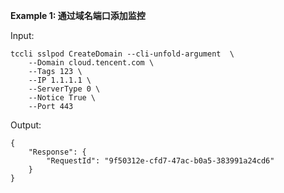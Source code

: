 **Example 1: 通过域名端口添加监控**



Input: 

```
tccli sslpod CreateDomain --cli-unfold-argument  \
    --Domain cloud.tencent.com \
    --Tags 123 \
    --IP 1.1.1.1 \
    --ServerType 0 \
    --Notice True \
    --Port 443
```

Output: 
```
{
    "Response": {
        "RequestId": "9f50312e-cfd7-47ac-b0a5-383991a24cd6"
    }
}
```


